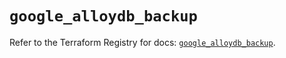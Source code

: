 # `google_alloydb_backup`

Refer to the Terraform Registry for docs: [`google_alloydb_backup`](https://registry.terraform.io/providers/hashicorp/google/6.47.0/docs/resources/alloydb_backup).
